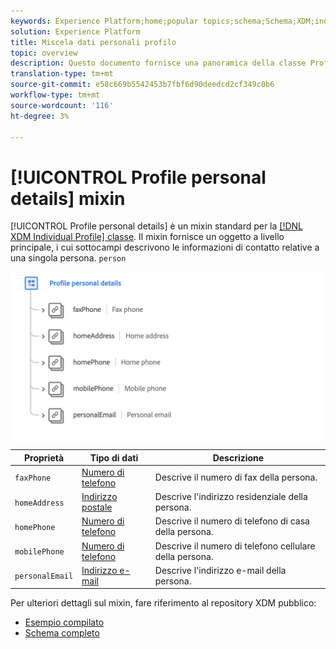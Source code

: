 ```yaml
---
keywords: Experience Platform;home;popular topics;schema;Schema;XDM;individual profile;fields;schemas;Schemas;personal details;Schema design;mixin;Mixin;
solution: Experience Platform
title: Miscela dati personali profilo
topic: overview
description: Questo documento fornisce una panoramica della classe Profilo singolo XDM.
translation-type: tm+mt
source-git-commit: e58c669b5542453b7fbf6d90deedcd2cf349c0b6
workflow-type: tm+mt
source-wordcount: '116'
ht-degree: 3%

---
```



# [!UICONTROL Profile personal details] mixin

[!UICONTROL Profile personal details] è un mixin standard per la [[!DNL XDM Individual Profile] classe](../../classes/individual-profile.md). Il mixin fornisce un oggetto a livello principale, i cui sottocampi descrivono le informazioni di contatto relative a una singola persona. `person`

<img src="../../images/mixins/profile-personal-details.png" width="700" /><br />

| Proprietà | Tipo di dati | Descrizione |
| --- | --- | --- |
| `faxPhone` | [Numero di telefono](../../data-types/phone-number.md) | Descrive il numero di fax della persona. |
| `homeAddress` | [Indirizzo postale](../../data-types/postal-address.md) | Descrive l&#39;indirizzo residenziale della persona. |
| `homePhone` | [Numero di telefono](../../data-types/phone-number.md) | Descrive il numero di telefono di casa della persona. |
| `mobilePhone` | [Numero di telefono](../../data-types/phone-number.md) | Descrive il numero di telefono cellulare della persona. |
| `personalEmail` | [Indirizzo e-mail](../../data-types/email-address.md) | Descrive l&#39;indirizzo e-mail della persona. |

Per ulteriori dettagli sul mixin, fare riferimento al repository XDM pubblico:

* [Esempio compilato](https://github.com/adobe/xdm/blob/master/components/mixins/profile/profile-personal-details.example.1.json)
* [Schema completo](https://github.com/adobe/xdm/blob/master/components/mixins/profile/profile-personal-details.schema.json)
